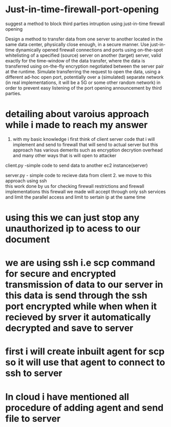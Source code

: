 # Just-in-time-firewall-port-opening
suggest a method to block third parties intruption using just-in-time firewall opening

Design a method to transfer data from one server to another
located in the same data center, physically close enough, in a secure manner. Use just-in-time
dynamically opened firewall connections and ports using on-the-spot whitelisting of a specified
(source) server on another (target) server, valid exactly for the time-window of the data transfer,
where the data is transferred using on-the-fly encryption negotiated between the server pair at
the runtime. Simulate transferring the request to open the data, using a different ad-hoc open
port, potentially over a (simulated) separate network (in real implementations, it will be a 5G or
some other random network) in order to prevent easy listening of the port opening
announcement by third parties.

# detailing about varoius approach while i made to reach my answer
1. with my basic knowledge i first think of client server code that i will implement and send to firewall that will send to actual server but this approach has various demerits such as encryption decrytion overhead and many other ways that is will open to attacker

client.py -simple code to send data to another ec2 instance(server)

server.py - simple code to recieve data from client 
2. we move to this approach using ssh  
this work done by us for checking firewall restrictions and firewall implementations 
this firewall we made will accept through only ssh services and limit the parallel access and limit to sertain ip at the same time 

# using this we can just stop any unauthorized ip to acess to our document 

# we are using ssh i.e scp command for secure and encrypted transmission of data to our server in this data is send through the ssh port encrypted while when when it recieved by srver it automatically decrypted and save to server

# first i will create inbuilt agent for scp so it will use that agent to connect to ssh to server
# In cloud i have mentioned all procedure of adding agent and send file to server

